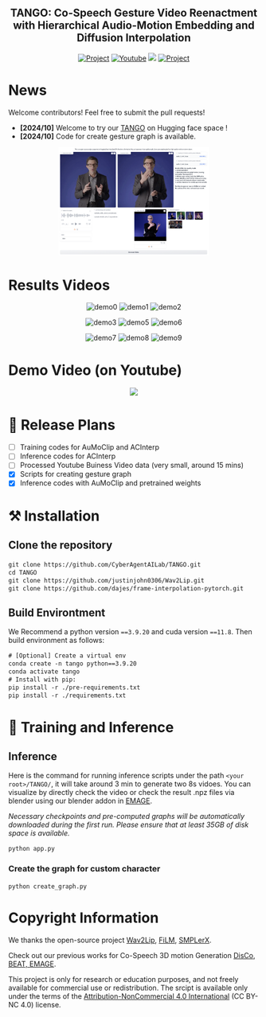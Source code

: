 <div align="center">
<!-- <p align="center"> <img src="./assets/EMAGE_2024/1711449143651.jpg" width="100px"> </p> -->
<h2>TANGO: Co-Speech Gesture Video Reenactment with Hierarchical Audio-Motion Embedding and Diffusion Interpolation</h2>

<a href='https://pantomatrix.github.io/TANGO/'><img src='https://img.shields.io/badge/Project-TANGO-blue' alt='Project'></a>
<a href='https://www.youtube.com/watch?v=_DfsA11puBc'><img src='https://img.shields.io/badge/YouTube-TANGO-rgb(255, 0, 0)' alt='Youtube'></a>
<a href='https://huggingface.co/spaces/H-Liu1997/TANGO'><img src='https://img.shields.io/badge/%F0%9F%A4%97%20Hugging%20Face-Spaces-blue'></a>
<a href='https://arxiv.org/abs/2410.04221'><img src='https://img.shields.io/badge/Paper-ArXiv-yellow' alt='Project'></a>

</div>

# News

Welcome contributors! Feel free to submit the pull requests!

- **[2024/10]** Welcome to try our [TANGO](<(https://huggingface.co/spaces/H-Liu1997/TANGO)!>) on Hugging face space !
- **[2024/10]** Code for create gesture graph is available.

<p align=center>
<img src ="./assets/hg.png" width="60%" >
</p>

# Results Videos

<p align="center">
  <img src="./assets/demo8.gif" width="32%" alt="demo0">
  <img src="./assets/demo1.gif" width="32%" alt="demo1">
  <img src="./assets/demo2.gif" width="32%" alt="demo2">
</p>
<p align="center">
  <img src="./assets/demo3.gif" width="32%" alt="demo3">
  <img src="./assets/demo5.gif" width="32%" alt="demo5">
  <img src="./assets/demo0.gif" width="32%" alt="demo6">
</p>
<p align="center">
  <img src="./assets/demo7.gif" width="32%" alt="demo7">
  <img src="./assets/demo6.gif" width="32%" alt="demo8">
  <img src="./assets/demo9.gif" width="32%" alt="demo9">
</p>

# Demo Video (on Youtube)

<p align=center>
    <a href="https://youtu.be/xuhD_-tMH1w?si=Tr6jHAhOR1fxWIjb">
    <img  width="68%" src="./assets/video.png">
    </a>
</p>

# 📝 Release Plans

- [ ] Training codes for AuMoClip and ACInterp
- [ ] Inference codes for ACInterp
- [ ] Processed Youtube Buiness Video data (very small, around 15 mins)
- [x] Scripts for creating gesture graph
- [x] Inference codes with AuMoClip and pretrained weights

# ⚒️ Installation

## Clone the repository

```shell
git clone https://github.com/CyberAgentAILab/TANGO.git
cd TANGO
git clone https://github.com/justinjohn0306/Wav2Lip.git
git clone https://github.com/dajes/frame-interpolation-pytorch.git
```

## Build Environtment

We Recommend a python version `==3.9.20` and cuda version `==11.8`. Then build environment as follows:

```shell
# [Optional] Create a virtual env
conda create -n tango python==3.9.20
conda activate tango
# Install with pip:
pip install -r ./pre-requirements.txt
pip install -r ./requirements.txt
```

# 🚀 Training and Inference

## Inference

Here is the command for running inference scripts under the path `<your root>/TANGO/`, it will take around 3 min to generate two 8s vidoes. You can visualize by directly check the video or check the result .npz files via blender using our blender addon in [EMAGE](https://github.com/PantoMatrix/PantoMatrix).

_Necessary checkpoints and pre-computed graphs will be automatically downloaded during the first run. Please ensure that at least 35GB of disk space is available._

```shell
python app.py
```

### Create the graph for custom character

```shell
python create_graph.py
```

# Copyright Information

We thanks the open-source project [Wav2Lip](https://github.com/Rudrabha/Wav2Lip), [FiLM](https://github.com/caffeinism/FiLM-pytorch), [SMPLerX](https://github.com/caizhongang/SMPLer-X).

Check out our previous works for Co-Speech 3D motion Generation <a href="https://github.com/PantoMatrix/PantoMatrix">DisCo, BEAT, EMAGE</a>.

This project is only for research or education purposes, and not freely available for commercial use or redistribution. The srcipt is available only under the terms of the [Attribution-NonCommercial 4.0 International](https://creativecommons.org/licenses/by-nc/4.0/legalcode) (CC BY-NC 4.0) license.
